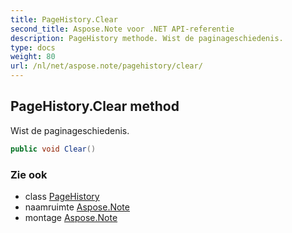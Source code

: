 ```yaml
---
title: PageHistory.Clear
second_title: Aspose.Note voor .NET API-referentie
description: PageHistory methode. Wist de paginageschiedenis.
type: docs
weight: 80
url: /nl/net/aspose.note/pagehistory/clear/
---
```

## PageHistory.Clear method

Wist de paginageschiedenis.

```csharp
public void Clear()
```

### Zie ook

* class [PageHistory](../)
* naamruimte [Aspose.Note](../../pagehistory/)
* montage [Aspose.Note](../../../)


